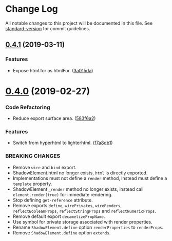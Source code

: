 # Change Log

All notable changes to this project will be documented in this file. See [standard-version](https://github.com/conventional-changelog/standard-version) for commit guidelines.

## [0.4.1](https://github.com/cfware/shadow-element/compare/v0.4.0...v0.4.1) (2019-03-11)


### Features

* Expose html.for as htmlFor. ([3a015da](https://github.com/cfware/shadow-element/commit/3a015da))



# [0.4.0](https://github.com/cfware/shadow-element/compare/v0.3.4...v0.4.0) (2019-02-27)


### Code Refactoring

* Reduce export surface area. ([583f6a2](https://github.com/cfware/shadow-element/commit/583f6a2))


### Features

* Switch from hyperhtml to lighterhtml. ([f7a8db1](https://github.com/cfware/shadow-element/commit/f7a8db1))


### BREAKING CHANGES

* Remove `wire` and `bind` export.
* ShadowElement.html no longer exists, `html` is directly
exported.
* Implementations must not define a `render` method,
instead must define a `template` property.
* ShadowElement `_render` method no longer exists,
instead call `element.render(true)` for immediate rendering.
* Stop defining `get-reference` attribute.
* Remove exports `define`, `wirePrivates`,
`wireRenders`, `reflectBooleanProps`, `reflectStringProps` and
`reflectNumericProps`.
* Remove default export `decamelizePropName`.
* Use symbol for private storage associated with render
properties.
* Rename `ShadowElement.define` option `renderProperties`
to `renderProps`.
* Remove `ShadowElement.define` option `extends`.
